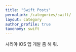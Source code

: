 ```yaml
---
title: "Swift Posts"
permalink: /categories/swift/
layout: category
author_profile: true
taxonomy: swift
---
```


시리야 iOS 앱 개발 좀 해 줘.
